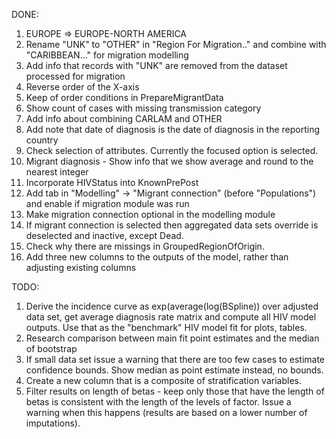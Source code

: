 DONE:
1. EUROPE => EUROPE-NORTH AMERICA
2. Rename "UNK" to "OTHER" in "Region For Migration.." and combine with "CARIBBEAN..." for migration modelling
3. Add info that records with "UNK" are removed from the dataset processed for migration
4. Reverse order of the X-axis
5. Keep of order conditions in PrepareMigrantData
6. Show count of cases with missing transmission category
7. Add info about combining CARLAM and OTHER
8. Add note that date of diagnosis is the date of diagnosis in the reporting country
9. Check selection of attributes. Currently the focused option is selected.
10. Migrant diagnosis - Show info that we show average and round to the nearest integer
11. Incorporate HIVStatus into KnownPrePost
12. Add tab in "Modelling" -> "Migrant connection" (before "Populations") and enable if migration module was run
13. Make migration connection optional in the modelling module
14. If migrant connection is selected then aggregated data sets override is deselected and inactive, except Dead.
15. Check why there are missings in GroupedRegionOfOrigin.
16. Add three new columns to the outputs of the model, rather than adjusting existing columns

TODO:
1. Derive the incidence curve as exp(average(log(BSpline)) over adjusted data set, get average diagnosis rate matrix and compute all HIV model outputs. Use that as the "benchmark" HIV model fit for plots, tables.
2. Research comparison between main fit point estimates and the median of bootstrap
3. If small data set issue a warning that there are too few cases to estimate confidence bounds. Show median as point estimate instead, no bounds.
4. Create a new column that is a composite of stratification variables.
5. Filter results on length of betas - keep only those that have the length of betas is consistent with the length of the levels of factor. Issue a warning when this happens (results are based on a lower number of imputations).

